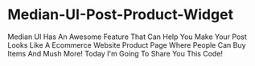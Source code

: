 # Median-UI-Post-Product-Widget
Median UI Has An Awesome Feature That Can Help You Make Your Post Looks Like A Ecommerce Website Product Page Where People Can Buy Items And Mush More! Today I'm Going To Share You This Code!
